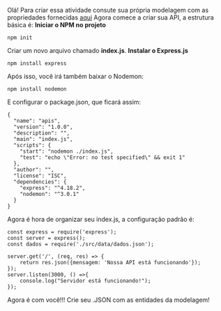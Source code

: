 Olá!
Para criar essa atividade consute sua própria modelagem com as propriedades fornecidas [aqui](https://github.com/iurisaints/talentosTI/blob/main/Banco%20de%20Dados/atividade1MER.md)
Agora comece a criar sua API, a estrutura básica é:
**Iniciar o NPM no projeto**
```
npm init
```
Criar um novo arquivo chamado **index.js**.
**Instalar o Express.js**
```
npm install express
```
Após isso, você irá também baixar o Nodemon:
```
npm install nodemon
```
E configurar o package.json, que ficará assim:
```
{
  "name": "apis",
  "version": "1.0.0",
  "description": "",
  "main": "index.js",
  "scripts": {
    "start": "nodemon ./index.js",
    "test": "echo \"Error: no test specified\" && exit 1"
  },
  "author": "",
  "license": "ISC",
  "dependencies": {
    "express": "^4.18.2",
    "nodemon": "^3.0.1"
  }
}
```
Agora é hora de organizar seu index.js, a configuração padrão é:
```
const express = require('express');
const server = express();
const dados = require('./src/data/dados.json');

server.get('/', (req, res) => {
    return res.json({mensagem: 'Nossa API está funcionando'});
});
server.listen(3000, () =>{
    console.log("Servidor está funcionando!");
});
```

Agora é com você!!! Crie seu .JSON com as entidades da modelagem!
